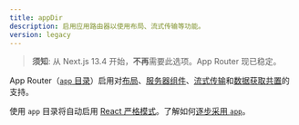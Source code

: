 ```yaml
---
title: appDir
description: 启用应用路由器以使用布局、流式传输等功能。
version: legacy
---
```


> **须知**: 从 Next.js 13.4 开始，**不再**需要此选项。App Router 现已稳定。

App Router（[`app` 目录](/docs/nextjs-cn/app/building-your-application/routing/index)）启用对[布局](/docs/nextjs-cn/app/building-your-application/routing/index/layouts-and-templates)、[服务器组件](/docs/nextjs-cn/app/building-your-application/rendering/server-components)、[流式传输](/docs/nextjs-cn/app/building-your-application/routing/index/loading-ui-and-streaming)和[数据获取共置](/docs/nextjs-cn/app/building-your-application/data-fetching)的支持。

使用 `app` 目录将自动启用 [React 严格模式](https://react.dev/reference/react/StrictMode)。了解如何[逐步采用 `app`](/docs/nextjs-cn/app/guides/migrating/app-router-migration#migrating-from-pages-to-app)。
